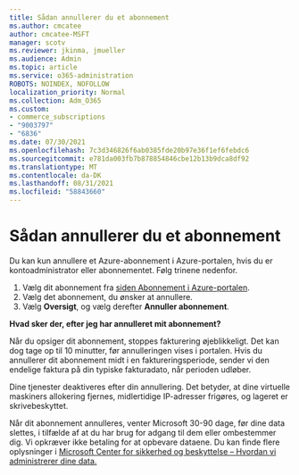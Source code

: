 ```yaml
---
title: Sådan annullerer du et abonnement
ms.author: cmcatee
author: cmcatee-MSFT
manager: scotv
ms.reviewer: jkinma, jmueller
ms.audience: Admin
ms.topic: article
ms.service: o365-administration
ROBOTS: NOINDEX, NOFOLLOW
localization_priority: Normal
ms.collection: Adm_O365
ms.custom:
- commerce_subscriptions
- "9003797"
- "6836"
ms.date: 07/30/2021
ms.openlocfilehash: 7c3d346826f6ab0385fde20b97e36f1ef6febdc6
ms.sourcegitcommit: e781da003fb7b878854846cbe12b13b9dca8df92
ms.translationtype: MT
ms.contentlocale: da-DK
ms.lasthandoff: 08/31/2021
ms.locfileid: "58843660"
---
```

# <a name="how-to-cancel-a-subscription"></a>Sådan annullerer du et abonnement

Du kan kun annullere et Azure-abonnement i Azure-portalen, hvis du er kontoadministrator eller abonnementet. Følg trinene nedenfor.

1. Vælg dit abonnement fra [siden Abonnement i Azure-portalen](https://ms.portal.azure.com/#blade/Microsoft_Azure_Billing/SubscriptionsBlade).
2. Vælg det abonnement, du ønsker at annullere.
3. Vælg **Oversigt**, og vælg derefter **Annuller abonnement**.

**Hvad sker der, efter jeg har annulleret mit abonnement?**

Når du opsiger dit abonnement, stoppes fakturering øjeblikkeligt. Det kan dog tage op til 10 minutter, før annulleringen vises i portalen. Hvis du annullerer dit abonnement midt i en faktureringsperiode, sender vi den endelige faktura på din typiske fakturadato, når perioden udløber.

Dine tjenester deaktiveres efter din annullering. Det betyder, at dine virtuelle maskiners allokering fjernes, midlertidige IP-adresser frigøres, og lageret er skrivebeskyttet.

Når dit abonnement annulleres, venter Microsoft 30-90 dage, før dine data slettes, i tilfælde af at du har brug for adgang til dem eller ombestemmer dig. Vi opkræver ikke betaling for at opbevare dataene. Du kan finde flere oplysninger i [Microsoft Center for sikkerhed og beskyttelse – Hvordan vi administrerer dine data.](https://www.microsoft.com/trust-center/privacy/data-management#leave)

